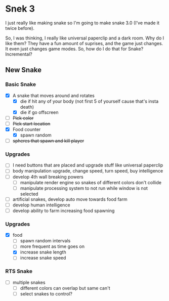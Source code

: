 # Snek 3
I just really like making snake so I'm going to make snake 3.0 (I've made it twice before).

So, I was thinking, I really like universal paperclip and a dark room.
Why do I like them? 
They have a fun amount of suprises, and the game just changes.
It even just changes game modes.
So, how do I do that for Snake? 
Incremental?

## New Snake

### Basic Snake
- [x] A snake that moves around and rotates
    - [x] die if hit any of your body (not first 5 of yourself cause that's insta death)
    - [x] die if go offscreen
- [ ] ~~Pick color~~
- [ ] ~~Pick start location~~
- [x] Food counter
    - [x] spawn random

- [ ] ~~spheres that spawn and kill player~~

### Upgrades
- [ ] I need buttons that are placed and upgrade stuff like universal paperclip
- [ ] body manipulation upgrade, change speed, turn speed, buy intelligence
- [ ] develop 4th wall breaking powers
    - [ ] manipulate render engine so snakes of different colors don't collide
    - [ ] manipulate processing system to not run while window is not selected
- [ ] artificial snakes, develop auto move towards food farm
- [ ] develop human intelligence
- [ ] develop ability to farm increasing food spawning

### Upgrades
- [x] food
    - [ ] spawn random intervals
    - [ ] more frequent as time goes on
    - [x] increase snake length
    - [ ] increase snake speed

### RTS Snake
- [ ] multiple snakes
    - [ ] different colors can overlap but same can't
    - [ ] select snakes to control?